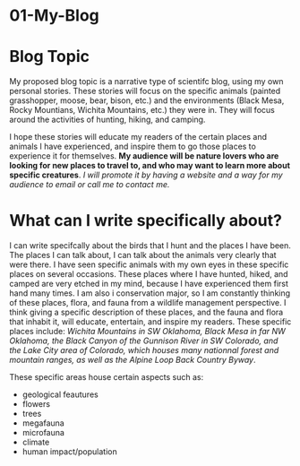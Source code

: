 # 01-My-Blog

# Blog Topic

My proposed blog topic is a narrative type of scientifc blog, using my own personal stories. These stories will focus on the specific animals (painted grasshopper, moose, bear, bison, etc.) and the environments (Black Mesa, Rocky Mountians, Wichita Mountains, etc.) they were in. They will focus around the activities of hunting, hiking, and camping. 

I hope these stories will educate my readers of the certain places and animals I have experienced, and inspire them to go those places to experience it for themselves. **My audience will be nature lovers who are looking for new places to travel to, and who may want to learn more about specific creatures**. *I will promote it by having a website and a way for my audience to email or call me to contact me.*

# What can I write specifically about?

I can write specifcally about the birds that I hunt and the places I have been. The places I can talk about, I can talk about the animals very clearly that were there. I have seen specific animals with my own eyes in these specific places on several occasions. These places where I have hunted, hiked, and camped are very etched in my mind, because I have experienced them first hand many times. I am also i conservation major, so I am constantly thinking of these places, flora, and fauna from a wildlife management perspective. I think giving a specific description of these places, and the fauna and flora that inhabit it, will educate, entertain, and inspire my readers. These specific places include: *Wichita Mountains in SW Oklahoma, Black Mesa in far NW Oklahoma, the Black Canyon of the Gunnison River in SW Colorado, and the Lake City area of Colorado, which houses many nationnal forest and mountain ranges, as well as the Alpine Loop Back Country Byway*.

These specific areas house certain aspects such as:

- geological feautures
- flowers
- trees
- megafauna
- microfauna
- climate
- human impact/population
